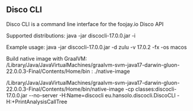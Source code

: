 ## Disco CLI

Disco CLI is a command line interface for the foojay.io Disco API

Supported distributions:
java -jar discocli-17.0.0.jar -i

Example usage:
java -jar discocli-17.0.0.jar -d zulu -v 17.0.2 -fx -os macos

Build native image with GraalVM:
/Library/Java/JavaVirtualMachines/graalvm-svm-java17-darwin-gluon-22.0.0.3-Final/Contents/Home/bin : ./native-image

/Library/Java/JavaVirtualMachines/graalvm-svm-java17-darwin-gluon-22.0.0.3-Final/Contents/Home/bin/native-image -cp classes:discocli-17.0.0.jar --no-server  -H:Name=discocli eu.hansolo.discocli.DiscoCLI -H:+PrintAnalysisCallTree